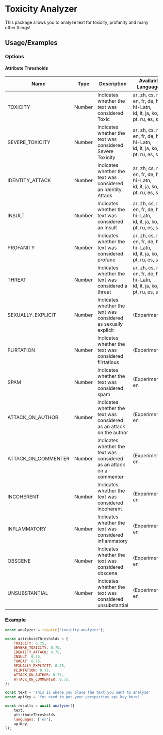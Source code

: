 
# Toxicity Analyzer

This package allows you to analyze text for toxicity, profanity and many other things!
## Usage/Examples
### Options
#### Attribute Thresholds
| Name                	| Type   	| Description                                                           	| Available Languages                                                             	|
|---------------------	|--------	|-----------------------------------------------------------------------	|---------------------------------------------------------------------------------	|
| TOXICITY            	| Number 	| Indicates whether the text was considered Toxic                       	| ar, zh, cs, nl, en, fr, de, hi, hi-Latn, <br>id, it, ja, ko, pl, pt, ru, es, sv 	|
| SEVERE_TOXICITY     	| Number 	| Indicates whether the text was considered Severe Toxicity             	| ar, zh, cs, nl, en, fr, de, hi, hi-Latn,<br>id, it, ja, ko, pl, pt, ru, es, sv  	|
| IDENTITY_ATTACK     	| Number 	| Indicates whether the text was considered an Identity Attack          	| ar, zh, cs, nl, en, fr, de, hi, hi-Latn,<br>id, it, ja, ko, pl, pt, ru, es, sv  	|
| INSULT              	| Number 	| Indicates whether the text was considered an Insult                   	| ar, zh, cs, nl, en, fr, de, hi, hi-Latn,<br>id, it, ja, ko, pl, pt, ru, es, sv  	|
| PROFANITY           	| Number 	| Indicates whether the text was considered profane                     	| ar, zh, cs, nl, en, fr, de, hi, hi-Latn,<br>id, it, ja, ko, pl, pt, ru, es, sv  	|
| THREAT              	| Number 	| Indicates whether the text was considered a threat                    	| ar, zh, cs, nl, en, fr, de, hi, hi-Latn,<br>id, it, ja, ko, pl, pt, ru, es, sv  	|
| SEXUALLY_EXPLICIT   	| Number 	| Indicates whether the text was considered as sexually explicit        	| (Experimental)                                                                     	|
| FLIRTATION          	| Number 	| Indicates whether the text was considered flirtatious                 	| (Experimental)                                                                   	|
| SPAM                	| Number 	| Indicates whether the text was considered spam                        	| (Experimental) en                                                                              	|
| ATTACK_ON_AUTHOR    	| Number 	| Indicates whether the text was considered as an attack on the author  	| (Experimental) en                                                                              	|
| ATTACK_ON_COMMENTER 	| Number 	| Indicates whether the text was considered as an attack on a commenter 	| (Experimental) en                                                                              	|
| INCOHERENT          	| Number 	| Indicates whether the text was considered incoherent                  	| (Experimental) en                                                                               	|
| INFLAMMATORY        	| Number 	| Indicates whether the text was considered inflammatory                	| (Experimental) en                                                                               	|
| OBSCENE             	| Number 	| Indicates whether the text was considered obscene                     	| (Experimental) en                                                                               	|
| UNSUBSTANTIAL       	| Number 	| Indicates whether the text was considered unsubstantial               	| (Experimental) en                                                                               	|

### Example
```js
const analyzer = require('toxicity-analyzer');

const attributeThresholds = {
	TOXICITY: 0.75,
	SEVERE_TOXICITY: 0.75,
	IDENTITY_ATTACK: 0.75,
	INSULT: 0.75,
	THREAT: 0.75,
	SEXUALLY_EXPLICIT: 0.75,
	FLIRTATION: 0.75,
	ATTACK_ON_AUTHOR: 0.75,
	ATTACK_ON_COMMENTER: 0.75,
};

const text = 'This is where you place the text you want to analyze'
const apiKey = 'You need to put your perspective api key here! 

const results = await analyzer({
	text, 
	attributeThresholds,
	languages: ['en'],
	apiKey,
});
```


